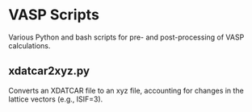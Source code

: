 # VASP Scripts
Various Python and bash scripts for pre- and post-processing of VASP calculations.

## xdatcar2xyz.py
Converts an XDATCAR file to an xyz file, accounting for changes in the lattice vectors (e.g., ISIF=3).
